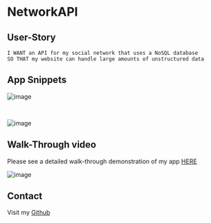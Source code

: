 # NetworkAPI

## User-Story

```AS A social media startup
I WANT an API for my social network that uses a NoSQL database
SO THAT my website can handle large amounts of unstructured data
```

## App Snippets

![image](https://github.com/dirie93/NetworkAPI/assets/128429238/836593fd-e293-4087-ae0d-ac886858f355)

<br>

![image](https://github.com/dirie93/NetworkAPI/assets/128429238/46153252-03e9-4c86-b989-f3cd6eeb0010)

 
## Walk-Through video

Please see a detailed walk-through demonstration of my app [HERE]()

![image](https://github.com/dirie93/NetworkAPI/assets/128429238/be76c8d6-88e9-47d4-b2df-ad0320643fe8)


## Contact

Visit my [Github](https://github.com/dirie93/NetworkAPI)
